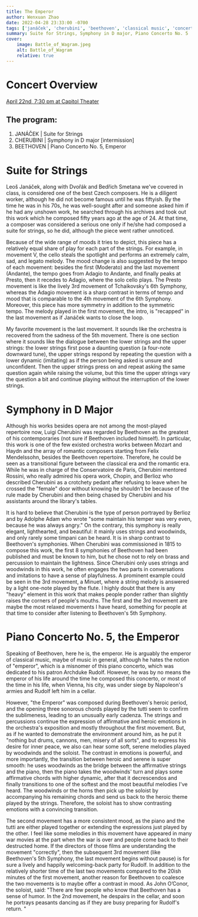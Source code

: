 ```yaml
---
title: The Emperor
author: Wenxuan Zhao
date: 2022-04-28 23:33:00 -0700
tags: ['janáček', 'cherubini', 'beethoven', 'classical music', 'concert', 'review']
summary: Suite for Strings, Symphony in D major, Piano Concerto No. 5
cover:
    image: Battle_of_Wagram.jpeg
    alt: Battle_of_Wagram
    relative: true
---
```



# Concert Overview

[April 22nd, 7:30 pm at Capitol Theater](https://wcoconcerts.org/events/masterworks-4-john-oconor)

## The program: 
1. JANÁČEK | Suite for Strings
2. CHERUBINI | Symphony in D major \[intermission\]
3. BEETHOVEN | Piano Concerto No. 5, Emperor

# Suite for Strings 

Leoš Janáček, along with Dvořák and Bedřich Smetana we've covered in class, is considered one of the best Czech composers. He is a diligent worker, although he did not become famous until he was fiftyish. By the time he was in his 70s, he was well-sought after and someone asked him if he had any unshown work, he searched through his archives and took out this work which he composed fifty years ago at the age of 24. At that time, a composer was considered a serious one only if he/she had composed a suite for strings, so he did, although the piece went rather unnoticed. 

Because of the wide range of moods it tries to depict, this piece has a relatively equal share of play for each part of the strings. For example, in movement V, the cello steals the spotlight and performs an extremely calm, sad, and legato melody. The mood change is also suggested by the tempo of each movement: besides the first (Moderato) and the last movement (Andante), the tempo goes from Adagio to Andante, and finally peaks at Presto, then it recedes to Adagio, where the solo cello plays. The Presto movement is like the lively 3rd movement of Tchaikovsky's 6th Symphony, whereas the Adagio movement is a sharp contrast in terms of tempo and mood that is comparable to the 4th movement of the 6th Symphony. Moreover, this piece has more symmetry in addition to the symmetric tempo. The melody played in the first movement, the intro, is "recapped" in the last movement as if Janáček wants to close the loop.

My favorite movement is the last movement. It sounds like the orchestra is recovered from the sadness of the 5th movement. There is one section where it sounds like the dialogue between the lower strings and the upper strings: the lower strings first pose a daunting question (a four-note downward tune), the upper strings respond by repeating the question with a lower dynamic (imitating) as if the person being asked is unsure and unconfident. Then the upper strings press on and repeat asking the same question again while raising the volume, but this time the upper strings vary the question a bit and continue playing without the interruption of the lower strings. 

# Symphony in D Major

Although his works besides opera are not among the most-played repertoire now, Luigi Cherubini was regarded by Beethoven as the greatest of his contemporaries (not sure if Beethoven included himself). In particular, this work is one of the few existed orchestra works between Mozart and Haydn and the array of romantic composers starting from Felix Mendelssohn, besides the Beethoven repertoire. Therefore, he could be seen as a transitional figure between the classical era and the romantic era. While he was in charge of the Conservatoire de Paris, Cherubini mentored Rossini, who really admired his opera work, Chopin, and Berlioz who described Cherubini as a crotchety pedant after refusing to leave when he crossed the "female" door without knowing he shouldn't be because of the rule made by Cherubini and then being chased by Cherubini and his assistants around the library's tables. 

It is hard to believe that Cherubini is the type of person portrayed by Berlioz and by Adolphe Adam who wrote "some maintain his temper was very even, because he was always angry." On the contrary, this symphony is really elegant, lighthearted, and beautiful: it mainly uses strings and woodwinds, and only rarely some timpani can be heard. It is in sharp contrast to Beethoven's symphonies. When Cherubini was commissioned in 1815 to compose this work, the first 8 symphonies of Beethoven had been published and must be known to him, but he chose not to rely on brass and percussion to maintain the lightness. Since Cherubini only uses strings and woodwinds in this work, he often engages the two parts in conversations and imitations to have a sense of playfulness. A prominent example could be seen in the 3rd movement, a Minuet, where a string melody is answered by a light one-note played by the flute. I highly doubt that there is any "heavy" element in this work that makes people ponder rather than slightly raises the corners of people's mouths. The first and the 3rd movement are maybe the most relaxed movements I have heard, something for people at that time to consider after listening to Beethoven's 5th Symphony. 

# Piano Concerto No. 5, the Emperor

Speaking of Beethoven, here he is, the emperor. He is arguably the emperor of classical music, maybe of music in general, although he hates the notion of "emperor", which is a misnomer of this piano concerto, which was dedicated to his patron Archduke Rudolf. However, he was by no means the emperor of his life around the time he composed this concerto, or most of the time in his life, when Vienna, his city, was under siege by Napoleon's armies and Rudolf left him in a cellar. 

However, "the Emperor" was composed during Beethoven's heroic period, and the opening three sonorous chords played by the tutti seem to confirm the sublimeness, leading to an unusually early cadenza. The strings and percussions continue the expression of affirmative and heroic emotions in the orchestra's exposition and mostly throughout the first movement. But, as if he wanted to demonstrate the environment around him, as he put it "nothing but drums, cannons, men, misery of all sorts", and to express his desire for inner peace, we also can hear some soft, serene melodies played by woodwinds and the soloist. The contrast in emotions is powerful, and more importantly, the transition between heroic and serene is super smooth: he uses woodwinds as the bridge between the affirmative strings and the piano, then the piano takes the woodwinds' turn and plays some affirmative chords with higher dynamic, after that it decrescendos and finally transitions to one of the softest and the most beautiful melodies I've heard. The woodwinds or the horns then pick up the soloist by accompanying his remaining chords and send us back to the heroic theme played by the strings. Therefore, the soloist has to show contrasting emotions with a convincing transition. 

The second movement has a more consistent mood, as the piano and the tutti are either played together or extending the expressions just played by the other. I feel like some melodies in this movement have appeared in many war movies at the part when the war is over and people come back to their destructed home. If the directors of those films are understanding the movement "correctly", then the subsequent 3rd movement (like Beethoven's 5th Symphony, the last movement begins without pause) is for sure a lively and happily welcoming-back party for Rudolf. In addition to the relatively shorter time of the last two movements compared to the 20ish minutes of the first movement, another reason for Beethoven to coalesce the two movements is to maybe offer a contrast in mood. As John O’Conor, the soloist, said: "There are few people who know that Beethoven has a sense of humor. In the 2nd movement, he despairs in the cellar, and soon he portrays peasants dancing as if they are busy preparing for Rudolf's return. "
